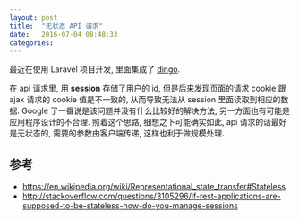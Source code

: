 ```yaml
---
layout: post
title:  "无状态 API 请求"
date:   2016-07-04 08:48:33
categories: 
---
```


最近在使用 Laravel 项目开发, 里面集成了 [dingo](https://github.com/dingo/api). 

在 api 请求里, 用 **session** 存储了用户的 id, 但是后来发现页面的请求 cookie 跟 ajax
请求的 cookie 值是不一致的, 从而导致无法从 session 里面读取到相应的数据. 
Google 了一番说是该问题并没有什么比较好的解决方法, 另一方面也有可能是应用程序设计的不合理.
照着这个思路, 细想之下可能确实如此, api 请求的话最好是无状态的, 需要的参数由客户端传递,
这样也利于做规模处理.

## 参考

- <https://en.wikipedia.org/wiki/Representational_state_transfer#Stateless>
- <http://stackoverflow.com/questions/3105296/if-rest-applications-are-supposed-to-be-stateless-how-do-you-manage-sessions>
